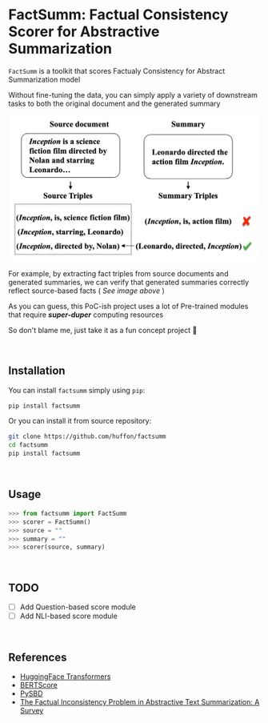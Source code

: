 # FactSumm: Factual Consistency Scorer for Abstractive Summarization

`FactSumm` is a toolkit that scores Factualy Consistency for Abstract Summarization model

Without fine-tuning the data, you can simply apply a variety of downstream tasks to both the original document and the generated summary

![](assets/triples.png)

For example, by extracting fact triples from source documents and generated summaries, we can verify that generated summaries correctly reflect source-based facts ( *See image above* )

As you can guess, this PoC-ish project uses a lot of Pre-trained modules that require __*super-duper*__ computing resources

So don't blame me, just take it as a fun concept project 👀

<br>

## Installation

You can install `factsumm` simply using `pip`:

```bash
pip install factsumm
```

Or you can install it from source repository:

```bash
git clone https://github.com/huffon/factsumm
cd factsumm
pip install factsumm
```

<br>

## Usage

```python
>>> from factsumm import FactSumm
>>> scorer = FactSumm()
>>> source = ""
>>> summary = ""
>>> scorer(source, summary) 
```

<br>

## TODO

- [ ] Add Question-based score module
- [ ] Add NLI-based score module

<br>

## References

- [HuggingFace Transformers](https://github.com/huggingface/transformers)
- [BERTScore](https://github.com/Tiiiger/bert_score)
- [PySBD](https://github.com/nipunsadvilkar/pySBD)
- [The Factual Inconsistency Problem in Abstractive Text Summarization: A Survey](https://arxiv.org/pdf/2104.14839.pdf)
